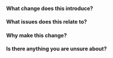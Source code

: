 <!------------------------------------------------------------------------------

A GOOD PULL REQUEST:

- Is small.
- Contains a single change that makes sense in isolation.
- Makes the code better.


A GOOD PULL REQUEST TITLE:

- Completes the sentence "If applied, this PR will ...".
- Is less than 50 characters.

Example: Allow for compaction of projections.


BEFORE YOU SUBMIT A PULL REQUEST:

- Read the contribution guidelines at https://github.com/dogmatiq/.github/CONTRIBUTING.md.
- Know what you are submitting.
- Review the entire diff line-by-line. If this is too hard, your PR is too big.

------------------------------------------------------------------------------->

#### What change does this introduce?

<!--

Briefly describe the change you've made in terms of the features or behavior it
introduces or modifies.

-- EXAMPLE:

This PR adds support for "projection compaction" which is an operation on
projections that can be invoked by the engine to clean up any "unused" or
"oversized" projection data.

-->

#### What issues does this relate to?

<!--

Link to any GitHub issues that are relevant to these changes. Use the "fixes"
keyword if you believe an issue to be completely address by this PR.

-- EXAMPLE:

Fixes #123
Partially addresses #456

-->

#### Why make this change?

<!--

Briefly describe the rationale behind making this change.

-- EXAMPLE

By making this a first-class feature we encourage the developer to think about
the lifetime of their projection data, which might otherwise go unaddressed.

-->

#### Is there anything you are unsure about?

<!--

This is a place to ask any specific questions about the changes you've made that
you'd like to see addressed by the project's maintainers before they begin
reviewing.

Consider submitting a draft PR if you require feedback about incomplete changes.

-- EXAMPLE

Should `Compact()` implementations be required to impose their own timeout?

-->
